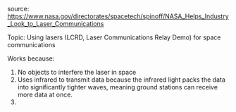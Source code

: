 source: https://www.nasa.gov/directorates/spacetech/spinoff/NASA_Helps_Industry_Look_to_Laser_Communications

Topic: Using lasers (LCRD, Laser Communications Relay Demo) for space communications

Works because: 

1. No objects to interfere the laser in space
2. Uses infrared to transmit data because the infrared light packs the data into significantly tighter waves, meaning ground stations can receive more data at once.
3. 
